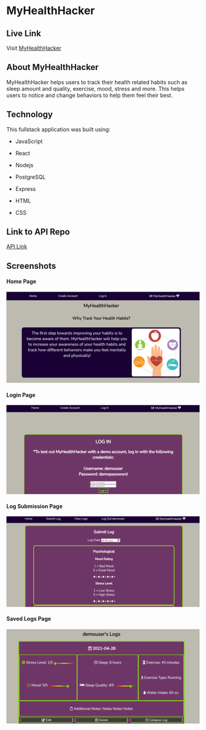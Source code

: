 # MyHealthHacker

## Live Link

Visit [MyHealthHacker](https://myhealthhacker.vercel.app)

## About MyHealthHacker

MyHealthHacker helps users to track their health related habits such as sleep amount and quality, exercise, mood, stress and more. This helps users to notice and change behaviors to help them feel their best. 

## Technology

This fullstack application was built using:

- JavaScript

- React

- Nodejs

- PostgreSQL

- Express

- HTML

- CSS

## Link to API Repo

[API Link](https://github.com/julialj95/myhealthhacker-api)

## Screenshots

#### Home Page

![Homepage](src/images/homepage.png)

#### Login Page

![Login](src/images/login.png)

#### Log Submission Page

![Recs](src/images/form.png)

#### Saved Logs Page

![Saved Resources](src/images/logs.png)

